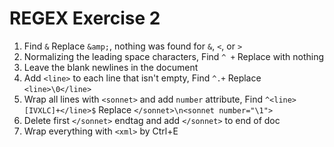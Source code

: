 # REGEX Exercise 2

1. Find ```&``` Replace ```&amp;```, nothing was found for ```&```, ```<```, or ```>```
1. Normalizing the leading space characters, Find ```^ +``` Replace with nothing
1. Leave the blank newlines in the document
1. Add ```<line>``` to each line that isn't empty, Find ```^.+``` Replace ```<line>\0</line>```
1. Wrap all lines with ```<sonnet>``` and add ```number``` attribute, Find ```^<line>[IVXLC]+</line>$``` Replace ```</sonnet>\n<sonnet number="\1">```
1. Delete first ```</sonnet>``` endtag and add ```</sonnet>``` to end of doc
1. Wrap everything with ```<xml>``` by Ctrl+E